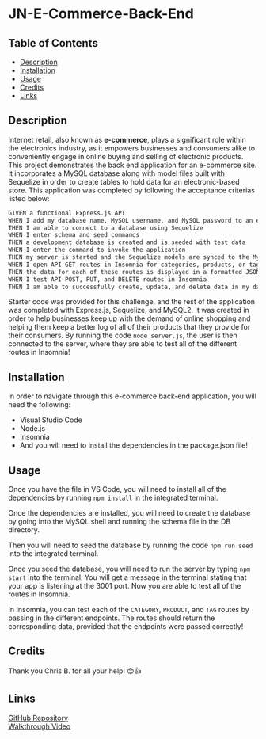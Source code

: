 # JN-E-Commerce-Back-End


## Table of Contents
- [Description](#description)
- [Installation](#installation)
- [Usage](#usage)
- [Credits](#credits)
- [Links](#links)


## Description

Internet retail, also known as **e-commerce**, plays a significant role within the electronics industry, as it empowers businesses and consumers alike to conveniently engage in online buying and selling of electronic products. This project demonstrates the back end application for an e-commerce site. It incorporates a MySQL database along with model files built with Sequelize in order to create tables to hold data for an electronic-based store. This application was completed by following the acceptance criterias listed below:

```md
GIVEN a functional Express.js API
WHEN I add my database name, MySQL username, and MySQL password to an environment variable file
THEN I am able to connect to a database using Sequelize
WHEN I enter schema and seed commands
THEN a development database is created and is seeded with test data
WHEN I enter the command to invoke the application
THEN my server is started and the Sequelize models are synced to the MySQL database
WHEN I open API GET routes in Insomnia for categories, products, or tags
THEN the data for each of these routes is displayed in a formatted JSON
WHEN I test API POST, PUT, and DELETE routes in Insomnia
THEN I am able to successfully create, update, and delete data in my database
```

Starter code was provided for this challenge, and the rest of the application was completed with Express.js, Sequelize, and MySQL2. It was created in order to help businesses keep up with the demand of online shopping and helping them keep a better log of all of their products that they provide for their consumers. By running the code ```node server.js```, the user is then connected to the server, where they are able to test all of the different routes in Insomnia!


## Installation

In order to navigate through this e-commerce back-end application, you will need the following:

- Visual Studio Code <br>
- Node.js <br>
- Insomnia <br>
- And you will need to install the dependencies in the package.json file!


## Usage

Once you have the file in VS Code, you will need to install all of the dependencies by running ```npm install``` in the integrated terminal.

Once the dependencies are installed, you will need to create the database by going into the MySQL shell and running the schema file in the DB directory.

Then you will need to seed the database by running the code ```npm run seed``` into the integrated terminal.

Once you seed the database, you will need to run the server by typing ```npm start``` into the terminal. You will get a message in the terminal stating that your app is listening at the 3001 port. Now you are able to test all of the routes in Insomnia.

In Insomnia, you can test each of the ```CATEGORY```, ```PRODUCT```, and ```TAG``` routes by passing in the different endpoints. The routes should return the corresponding data, provided that the endpoints were passed correctly!


## Credits

Thank you Chris B. for all your help! 😊👍


## Links

[GitHub Repository](https://github.com/jkimys2/JN-E-Commerce-Back-End) <br>
[Walkthrough Video]()